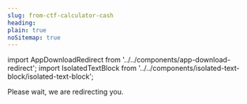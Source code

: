 ```yaml
---
slug: from-ctf-calculator-cash
heading: 
plain: true
noSitemap: true
---
```


import AppDownloadRedirect from '../../components/app-download-redirect';
import IsolatedTextBlock from '../../components/isolated-text-block/isolated-text-block';

<AppDownloadRedirect link='https://beanstalkapp.co.uk/savings-account-for-children'/>

<IsolatedTextBlock>
  Please wait, we are redirecting you.
</IsolatedTextBlock>